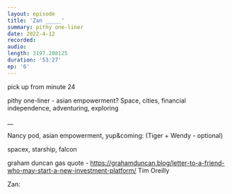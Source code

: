 ```yaml
---
layout: episode
title: 'Zan _____'
summary: pithy one-liner
date: 2022-4-12
recorded:
audio:
length: 3197.208125
duration: '53:27'
ep: '6'
---
```



pick up from minute 24


pithy one-liner - asian empowerment?
Space, cities, financial independence, adventuring, exploring



__


Nancy pod, asian empowerment, yup&coming:
(Tiger + Wendy - optional)

spacex, starship, falcon

graham duncan gas quote - https://grahamduncan.blog/letter-to-a-friend-who-may-start-a-new-investment-platform/ Tim Oreilly

Zan:
